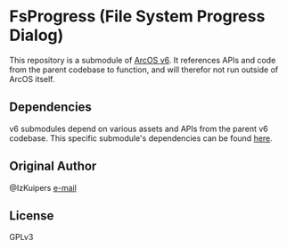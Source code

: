 # FsProgress (File System Progress Dialog)

This repository is a submodule of [ArcOS v6](https://github.com/IzK-ArcOS/v6). It references APIs and code from the parent codebase to function, and will therefor not run outside of ArcOS itself.

## Dependencies

v6 submodules depend on various assets and APIs from the parent v6 codebase. This specific submodule's dependencies can be found [here](./DEPS.md).

## Original Author

@IzKuipers [e-mail](mailto:izaak@arcapi.nl)

## License

GPLv3
